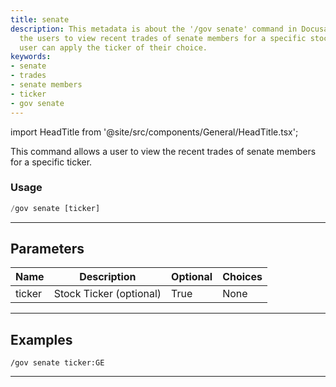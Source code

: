 ```yaml
---
title: senate
description: This metadata is about the '/gov senate' command in Docusaurus. It allows
  the users to view recent trades of senate members for a specific stock ticker. The
  user can apply the ticker of their choice.
keywords:
- senate
- trades
- senate members
- ticker
- gov senate
---
```


import HeadTitle from '@site/src/components/General/HeadTitle.tsx';

<HeadTitle title="senate - Government - Discord - Reference | OpenBB Bot Docs" />

This command allows a user to view the recent trades of senate members for a specific ticker.

### Usage

```python wordwrap
/gov senate [ticker]
```

---

## Parameters

| Name | Description | Optional | Choices |
| ---- | ----------- | -------- | ------- |
| ticker | Stock Ticker (optional) | True | None |


---

## Examples

```
/gov senate ticker:GE
```

---
